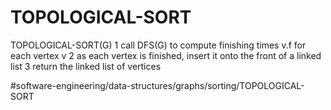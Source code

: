 # TOPOLOGICAL-SORT

TOPOLOGICAL-SORT(G)
1 call DFS(G) to compute finishing times v.f for each vertex v
2 as each vertex is finished, insert it onto the front of a linked list 
3 return the linked list of vertices

#software-engineering/data-structures/graphs/sorting/TOPOLOGICAL-SORT
